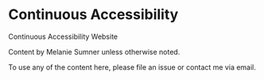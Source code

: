 # Continuous Accessibility

Continuous Accessibility Website

Content by Melanie Sumner unless otherwise noted.

To use any of the content here, please file an issue or contact me via email.

